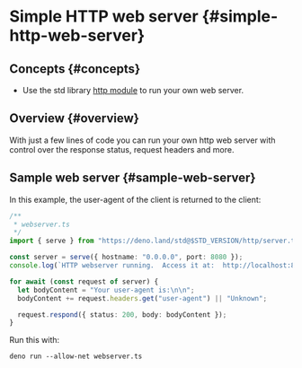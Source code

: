 # Simple HTTP web server {#simple-http-web-server}

## Concepts {#concepts}

- Use the std library [http module](https://deno.land/std@$STD_VERSION/http) to
  run your own web server.

## Overview {#overview}

With just a few lines of code you can run your own http web server with control
over the response status, request headers and more.

## Sample web server {#sample-web-server}

In this example, the user-agent of the client is returned to the client:

```typescript
/**
 * webserver.ts
 */
import { serve } from "https://deno.land/std@$STD_VERSION/http/server.ts";

const server = serve({ hostname: "0.0.0.0", port: 8080 });
console.log(`HTTP webserver running.  Access it at:  http://localhost:8080/`);

for await (const request of server) {
  let bodyContent = "Your user-agent is:\n\n";
  bodyContent += request.headers.get("user-agent") || "Unknown";

  request.respond({ status: 200, body: bodyContent });
}
```

Run this with:

```shell
deno run --allow-net webserver.ts
```
